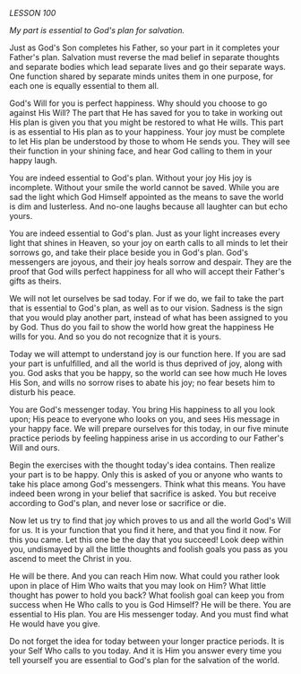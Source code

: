 *LESSON 100*

*My part is essential to God's plan for salvation.*

Just as God's Son completes his Father, so your part in it completes your Father's plan. Salvation must reverse the mad belief in separate thoughts and separate bodies which lead separate lives and go their separate ways. One function shared by separate minds unites them in one purpose, for each one is equally essential to them all.

God's Will for you is perfect happiness. Why should you choose to go against His Will? The part that He has saved for you to take in working out His plan is given you that you might be restored to what He wills. This part is as essential to His plan as to your happiness. Your joy must be complete to let His plan be understood by those to whom He sends you. They will see their function in your shining face, and hear God calling to them in your happy laugh.

You are indeed essential to God's plan. Without your joy His joy is incomplete. Without your smile the world cannot be saved. While you are sad the light which God Himself appointed as the means to save the world is dim and lusterless. And no-one laughs because all laughter can but echo yours.

You are indeed essential to God's plan. Just as your light increases every light that shines in Heaven, so your joy on earth calls to all minds to let their sorrows go, and take their place beside you in God's plan. God's messengers are joyous, and their joy heals sorrow and despair. They are the proof that God wills perfect happiness for all who will accept their Father's gifts as theirs.

We will not let ourselves be sad today. For if we do, we fail to take the part that is essential to God's plan, as well as to our vision. Sadness is the sign that you would play another part, instead of what has been assigned to you by God. Thus do you fail to show the world how great the happiness He wills for you. And so you do not recognize that it is yours.

Today we will attempt to understand joy is our function here. If you are sad your part is unfulfilled, and all the world is thus deprived of joy, along with you. God asks that you be happy, so the world can see how much He loves His Son, and wills no sorrow rises to abate his joy; no fear besets him to disturb his peace.

You are God's messenger today. You bring His happiness to all you look upon; His peace to everyone who looks on you, and sees His message in your happy face. We will prepare ourselves for this today, in our five minute practice periods by feeling happiness arise in us according to our Father's Will and ours.

Begin the exercises with the thought today's idea contains. Then realize your part is to be happy. Only this is asked of you or anyone who wants to take his place among God's messengers. Think what this means. You have indeed been wrong in your belief that sacrifice is asked. You but receive according to God's plan, and never lose or sacrifice or die.

Now let us try to find that joy which proves to us and all the world God's Will for us. It is your function that you find it here, and that you find it now. For this you came. Let this one be the day that you succeed! Look deep within you, undismayed by all the little thoughts and foolish goals you pass as you ascend to meet the Christ in you.

He will be there. And you can reach Him now. What could you rather look upon in place of Him Who waits that you may look on Him? What little thought has power to hold you back? What foolish goal can keep you from success when He Who calls to you is God Himself? He will be there. You are essential to His plan. You are His messenger today. And you must find what He would have you give.

Do not forget the idea for today between your longer practice periods. It is your Self Who calls to you today. And it is Him you answer every time you tell yourself you are essential to God's plan for the salvation of the world.